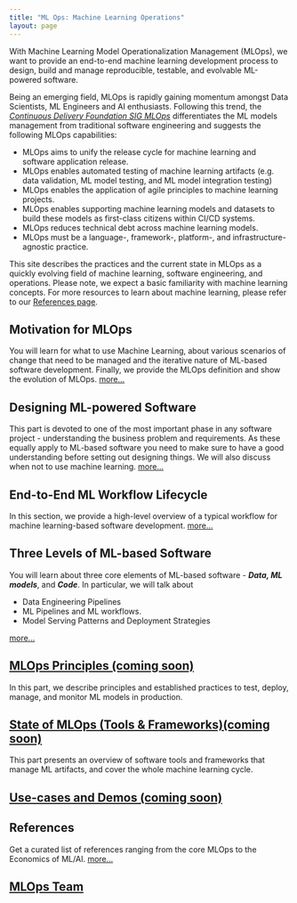 ```yaml
---
title: "ML Ops: Machine Learning Operations"
layout: page
---
```


With Machine Learning Model Operationalization Management (MLOps), we want to provide an end-to-end machine learning development process to design, build and manage reproducible, testable, and evolvable ML-powered software.

Being an emerging field, MLOps is rapidly gaining momentum amongst Data Scientists, ML Engineers and AI enthusiasts. Following this trend, the [*Continuous Delivery Foundation SIG MLOps*](https://github.com/cdfoundation/sig-mlops) differentiates the ML models management from traditional software engineering and suggests the following MLOps capabilities:

  * MLOps aims to unify the release cycle for machine learning and software application release.
  * MLOps enables automated testing of machine learning artifacts (e.g. data validation, ML model testing, and ML model integration testing)
  * MLOps enables the application of agile principles to machine learning projects.
  * MLOps enables supporting machine learning models and datasets to build these models as first-class citizens within CI/CD systems.
  * MLOps reduces technical debt across machine learning models.
  * MLOps must be a language-, framework-, platform-, and infrastructure-agnostic practice. 

This site describes the practices and the current state in MLOps as a quickly evolving field of machine learning, software engineering, and operations. Please note, we expect a basic familiarity with machine learning concepts. For more resources to learn about machine learning, please refer to our [References page](content/references.md).


## Motivation for MLOps

You will learn for what to use Machine Learning, about various scenarios of change that need to be managed and the iterative nature of ML-based software development. Finally, we provide the MLOps definition and show the evolution of MLOps. [more...](content/motivation.md)
   
## Designing ML-powered Software

This part is devoted to one of the most important phase in any software project - understanding the business problem and requirements. As these equally apply to ML-based software you need to make sure to have a good understanding before setting out designing things. We will also discuss when not to use machine learning. [more...](content/phase-zero.md)

## End-to-End ML Workflow Lifecycle

In this section, we provide a high-level overview of a typical workflow for machine learning-based software development. [more...](content/end-to-end-ml-workflow.md) 

## Three Levels of ML-based Software

You will learn about three core elements of ML-based software - ***Data, ML models***, and ***Code***. In particular, we will talk about 
   * Data Engineering Pipelines
   * ML Pipelines and ML workflows.
   * Model Serving Patterns and Deployment Strategies

  [more...](content/three-levels-of-ml-software.md)

## [MLOps Principles (coming soon)]() 

In this part, we describe principles and established practices to test, deploy, manage, and monitor ML models in production.


## [State of MLOps (Tools & Frameworks)(coming soon)]() 

This part presents an overview of software tools and frameworks that manage ML artifacts, and cover the whole machine learning cycle.

## [Use-cases and Demos (coming soon)]()

## References
Get a curated list of references ranging from the core MLOps to the Economics of ML/AI. [more...](content/references.md)

## [MLOps Team](content/ml-ops-team.md)

